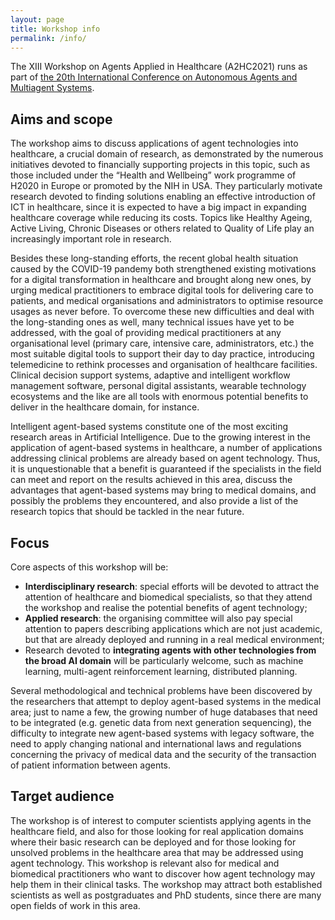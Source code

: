 ```yaml
---
layout: page
title: Workshop info
permalink: /info/
---
```


The XIII Workshop on Agents Applied in Healthcare (A2HC2021) runs as part of [the 20th International Conference on Autonomous Agents and Multiagent Systems](https://aamas2021.soton.ac.uk).

## Aims and scope

The workshop aims to discuss applications of agent technologies into healthcare, a crucial domain of research, as demonstrated by the numerous initiatives devoted to financially supporting projects in this topic, such as those included under the “Health and Wellbeing” work programme of H2020 in Europe or promoted by the NIH in USA.
They particularly motivate research devoted to finding solutions enabling an effective introduction of ICT in healthcare, since it is expected to have a big impact in expanding healthcare coverage while reducing its costs.
Topics like Healthy Ageing, Active Living, Chronic Diseases or others related to Quality of Life play an increasingly important role in research.

Besides these long-standing efforts, the recent global health situation caused by the COVID-19 pandemy both strengthened existing motivations for a digital transformation in healthcare and brought along new ones, by urging medical practitioners to embrace digital tools for delivering care to patients, and medical organisations and administrators to optimise resource usages as never before.
To overcome these new difficulties and deal with the long-standing ones as well, many technical issues have yet to be addressed, with the goal of providing medical practitioners at any organisational level (primary care, intensive care, administrators, etc.) the most suitable digital tools to support their day to day practice, introducing telemedicine to rethink processes and organisation of healthcare facilities.
Clinical decision support systems, adaptive and intelligent workflow management software, personal digital assistants, wearable technology ecosystems and the like are all tools with enormous potential benefits to deliver in the healthcare domain, for instance.

Intelligent agent-based systems constitute one of the most exciting research areas in Artificial Intelligence.
Due to the growing interest in the application of agent-based systems in healthcare, a number of applications addressing clinical problems are already based on agent technology.
Thus, it is unquestionable that a benefit is guaranteed if the specialists in the field can meet and report on the results achieved in this area, discuss the advantages that agent-based systems may bring to medical domains, and possibly the problems they encountered, and also provide a list of the research topics that should be tackled in the near future.

## Focus

Core aspects of this workshop will be:
 - **Interdisciplinary research**: special efforts will be devoted to attract the attention of healthcare and biomedical specialists, so that they attend the workshop and realise the potential benefits of agent technology;
 - **Applied research**: the organising committee will also pay special attention to papers describing applications which are not just academic, but that are already deployed and running in a real medical environment;
 - Research devoted to **integrating agents with other technologies from the broad AI domain** will be particularly welcome, such as machine learning, multi-agent reinforcement learning, distributed planning.

Several methodological and technical problems have been discovered by the researchers that attempt to deploy agent-based systems in the medical area; just to name a few, the growing number of huge databases that need to be integrated (e.g. genetic data from next generation sequencing), the difficulty to integrate new agent-based systems with legacy software, the need to apply changing national and international laws and regulations concerning the privacy of medical data and the security of the transaction of patient information between agents.

## Target audience

The workshop is of interest to computer scientists applying agents in the healthcare field, and also for those looking for real application domains where their basic research can be deployed and for those looking for unsolved problems in the healthcare area that may be addressed using agent technology.
This workshop is relevant also for medical and biomedical practitioners who want to discover how agent technology may help them in their clinical tasks.
The workshop may attract both established scientists as well as postgraduates and PhD students, since there are many open fields of work in this area.
